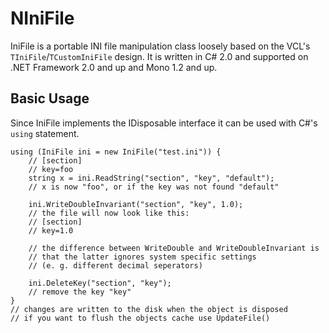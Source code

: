 NIniFile
========

IniFile is a portable INI file manipulation class loosely based on the VCL's
`TIniFile`/`TCustomIniFile` design. It is written in C# 2.0 and supported on
.NET Framework 2.0 and up and Mono 1.2 and up.

Basic Usage
-----------

Since IniFile implements the IDisposable interface it can be used with C#'s
`using` statement.

    using (IniFile ini = new IniFile("test.ini")) {
        // [section]
        // key=foo
        string x = ini.ReadString("section", "key", "default");
        // x is now "foo", or if the key was not found "default"

        ini.WriteDoubleInvariant("section", "key", 1.0);
        // the file will now look like this:
        // [section]
        // key=1.0

        // the difference between WriteDouble and WriteDoubleInvariant is
        // that the latter ignores system specific settings
        // (e. g. different decimal seperators)

        ini.DeleteKey("section", "key");
        // remove the key "key"
    }
    // changes are written to the disk when the object is disposed
    // if you want to flush the objects cache use UpdateFile()